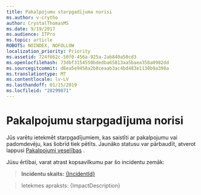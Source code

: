 ```yaml
---
title: Pakalpojumu starpgadījuma norisi
ms.author: v-crytho
author: CrystalThomasMS
ms.date: 9/19/2017
ms.audience: ITPro
ms.topic: article
ROBOTS: NOINDEX, NOFOLLOW
localization_priority: Priority
ms.assetid: 724f662c-50f0-456a-925a-2ab840a50cd3
ms.openlocfilehash: 73dbf3154550bdedba65813aa5baea358a0982dd
ms.sourcegitcommit: d6ea5e9458a2b8ceaab3ac4bd483e1130b9a398a
ms.translationtype: MT
ms.contentlocale: lv-LV
ms.lasthandoff: 01/15/2019
ms.locfileid: "28299871"
---
```

# <a name="service-incident-in-progress"></a>Pakalpojumu starpgadījuma norisi

Jūs varētu ietekmēt starpgadījumiem, kas saistīti ar pakalpojumu vai padomdevēju, kas šobrīd tiek pētīts. Jaunāko statusu var pārbaudīt, atverot lappusi [Pakalpojumi veselības](https://support.office.com/article/https://portal.office.com/adminportal/home.aspx#/servicehealth) . 
  
Jūsu ērtībai, varat atrast kopsavilkumu par šo incidentu zemāk:
  
> **Incidentu skaits:** [{IncidentId}](https://support.office.com/article/https://portal.office.com/adminportal/home.aspx#/servicehealth)
    
> Ietekmes apraksts: {ImpactDescription}
    

